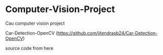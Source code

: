 # Computer-Vision-Project
 Cau computer vision project

Car-Detection-OpenCV (https://github.com/jitendrasb24/Car-Detection-OpenCV)

source code from here